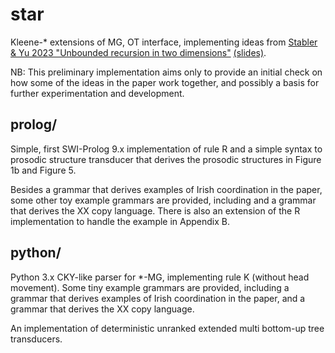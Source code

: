 # star
Kleene-* extensions of MG, OT interface, implementing ideas from
[Stabler & Yu 2023 "Unbounded recursion in two dimensions"](https://scholarworks.umass.edu/scil/) [(slides)](slidesAnnotated.pdf).

NB: This preliminary implementation aims only to provide 
an initial check on how some of the ideas in the paper work together,
and possibly a basis for further experimentation and development.

## prolog/ 

Simple, first SWI-Prolog 9.x implementation of rule R and a simple syntax to prosodic structure transducer that derives the prosodic structures in Figure 1b and Figure 5.

Besides a grammar that derives examples of Irish coordination in the paper, some other toy example grammars are provided, including and a grammar that derives the XX copy language. There is also an extension of the R implementation to handle the example in Appendix B.

## python/ 

Python 3.x CKY-like parser for *-MG, implementing rule K (without head movement). Some tiny example grammars are provided, including a grammar that derives examples of Irish coordination in the paper, and a grammar that derives the XX copy language.

An implementation of deterministic unranked extended multi bottom-up tree transducers.

